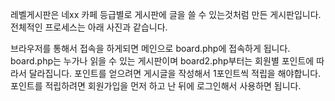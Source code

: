 레벨게시판은 네xx 카페 등급별로 게시판에 글을 쓸 수 있는것처럼 만든 게시판입니다. 전체적인 프로세스는 아래 사진과 같습니다.

브라우저를 통해서 접속을 하게되면 메인으로 board.php에 접속하게 됩니다. board.php는 누가나 읽을 수 있는 게시판이며 board2.php부터는 회원별 포인트에 따라서 달라집니다. 포인트를 얻으려면 게시글을 작성해서 1포인트씩 적립을 해야합니다. 포인트를 적립하려면 회원가입을 먼저 하고 난 뒤에 로그인해서 사용하면 됩니다.
